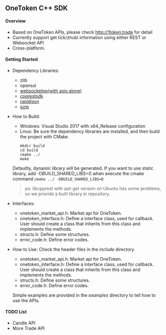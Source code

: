 ## OneToken C++ SDK
#### Overview
 - Based on OneToken APIs, please check http://1token.trade for detail
 - Currently support get tick/zhubi information using either REST or Websocket API
 - Cross-platform.

#### Getting Started
  - Dependency Libraries: 
    - zlib
	- openssl
	- [websocketpp(with asio alone)](https://github.com/zaphoyd/websocketpp)
	- [cpprestsdk](https://github.com/Microsoft/cpprestsdk)
	- [rapidjson](https://github.com/Tencent/rapidjson)
	- [gzip](https://github.com/mapbox/gzip-hpp)
	
  - How to Build:
    - Windows: Visual Studio 2017 with x64_Release configuration
	- Linux: Be sure the dependency libraries are installed, and then build the project with CMake.
      ```
	  mkdir build
	  cd build
	  cmake ../
	  make
      ```
	  
	Defaultly, dynamic library will be generated. If you want to use static library, add -DBUILD_SHARED_LIBS=0 when execute the cmake command `cmake ../ -DBUILD_SHARED_LIBS=0`
	
	> ps: libcpprest with apt-get version on Ubuntu has some problems, so we provide a built library in repository.
     
  - Interfaces:
    - onetoken_market_api.h: Market api for OneToken.
	- onetoken_interface.h: Define a interface class, used for callback. User should create a class that inherits from this class and implements the methods.
	- structs.h: Define some structures.
	- error_code.h: Define error codes.
	
  - How to Use:
    Check the header files in the *include* directory.
      - onetoken_market_api.h: Market api for OneToken.
	  - onetoken_interface.h: Define a interface class, used for callback. User should create a class that inherits from this class and implements the methods.
	  - structs.h: Define some structures.
	  - error_code.h: Define error codes.
	  
	Simple examples are provided in the *examples* directory to tell how to use the APIs.

#### TODO List
 - Candle API
 - More Trade API
